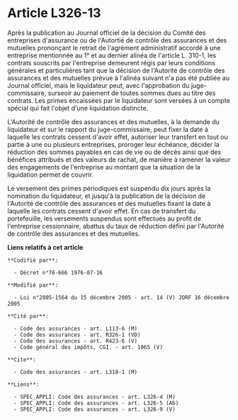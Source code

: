 # Article L326-13

Après la publication au Journal officiel de la décision du Comité des entreprises d'assurance ou de l'Autortié de contrôle
des assurances et des mutuelles prononçant le retrait de l'agrément administratif accordé à une entreprise mentionnée au 1°
et au dernier alinéa de l'article L. 310-1, les contrats souscrits par l'entreprise demeurent régis par leurs conditions
générales et particulières tant que la décision de l'Autorité de contrôle des assurances et des mutuelles prévue à l'alinéa
suivant n'a pas été publiée au Journal officiel, mais le liquidateur peut, avec l'approbation du juge-commissaire, surseoir
au paiement de toutes sommes dues au titre des contrats. Les primes encaissées par le liquidateur sont versées à un compte
spécial qui fait l'objet d'une liquidation distincte.

L'Autorité de contrôle des assurances et des mutuelles, à la demande du liquidateur et sur le rapport du juge-commissaire,
peut fixer la date à laquelle les contrats cessent d'avoir effet, autoriser leur transfert en tout ou partie à une ou
plusieurs entreprises, proroger leur échéance, décider la réduction des sommes payables en cas de vie ou de décès ainsi que
des bénéfices attribués et des valeurs de rachat, de manière à ramener la valeur des engagements de l'entreprise au montant
que la situation de la liquidation permet de couvrir.

Le versement des primes périodiques est suspendu dix jours après la nomination du liquidateur, et jusqu'à la publication de
la décision de l'Autorité de contrôle des assurances et des mutuelles fixant la date à laquelle les contrats cessent d'avoir
effet. En cas de transfert du portefeuille, les versements suspendus sont effectués au profit de l'entreprise cessionnaire,
abattus du taux de réduction défini par l'Autorité de contrôle des assurances et des mutuelles.

**Liens relatifs à cet article**

	**Codifié par**:

	  - Décret n°76-666 1976-07-16

	**Modifié par**:

	  - Loi n°2005-1564 du 15 décembre 2005 - art. 14 (V) JORF 16 décembre 2005

	**Cité par**:

	  - Code des assurances - art. L113-6 (M)
	  - Code des assurances - art. R326-1 (VD)
	  - Code des assurances - art. R423-6 (V)
	  - Code général des impôts, CGI. - art. 1065 (V)

	**Cite**:

	  - Code des assurances - art. L310-1 (M)

	**Liens**:

	  - SPEC_APPLI: Code des assurances - art. L326-4 (M)
	  - SPEC_APPLI: Code des assurances - art. L326-5 (Ab)
	  - SPEC_APPLI: Code des assurances - art. L326-9 (V)
